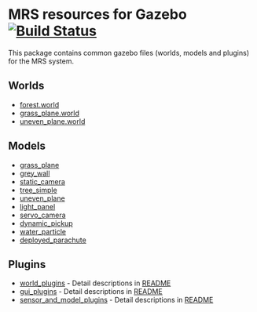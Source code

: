 # MRS resources for Gazebo [![Build Status](https://travis-ci.com/ctu-mrs/mrs_gazebo_common_resources.svg?branch=master)](https://travis-ci.com/ctu-mrs/mrs_gazebo_common_resources)

This package contains common gazebo files (worlds, models and plugins) for the MRS system.

## Worlds 
- [forest.world](worlds/forest.world) 
- [grass_plane.world](worlds/grass_plane.world) 
- [uneven_plane.world](worlds/uneven_plane.world) 

## Models
- [grass_plane](models/grass_plane) 
- [grey_wall](models/grey_wall) 
- [static_camera](models/static_camera) 
- [tree_simple](models/tree_simple) 
- [uneven_plane](models/uneven_plane) 
- [light_panel](models/light_panel) 
- [servo_camera](models/servo_camera) 
- [dynamic_pickup](models/dynamic_pickup) 
- [water_particle](models/water_particle)
- [deployed_parachute](models/deployed_parachute)

## Plugins
- [world_plugins](src/world_plugins) - Detail descriptions in [README](src/world_plugins/README.md)
- [gui_plugins](src/gui_plugins) - Detail descriptions in [README](src/gui_plugins/README.md)
- [sensor_and_model_plugins](src/sensor_and_model_plugins) - Detail descriptions in [README](src/sensor_and_model_plugins/README.md)
